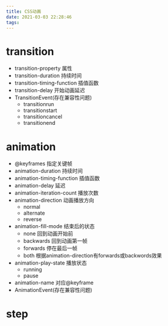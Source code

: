 ```yaml
---
title: CSS动画
date: 2021-03-03 22:28:46
tags:
---
```

# transition
* transition-property 属性
* transition-duration 持续时间
* transition-timing-function 插值函数
* transition-delay 开始动画延迟
* TransitionEvent(存在兼容性问题)
  * transitionrun
  * transitionstart
  * transitioncancel
  * transitionend

# animation
* @keyframes 指定关键帧
* animation-duration 持续时间
* animation-timing-function 插值函数
* animation-delay 延迟
* animation-iteration-count 播放次数
* animation-direction 动画播放方向
  * normal
  * alternate
  * reverse
* animation-fill-mode 结束后的状态
  * none 回到动画开始前
  * backwards 回到动画第一帧
  * forwards 停在最后一帧
  * both 根据animation-direction有forwards或backwords效果
* animation-play-state 播放状态
  * running
  * pause
* animation-name 对应@keyframe
* AnimationEvent(存在兼容性问题)

# step